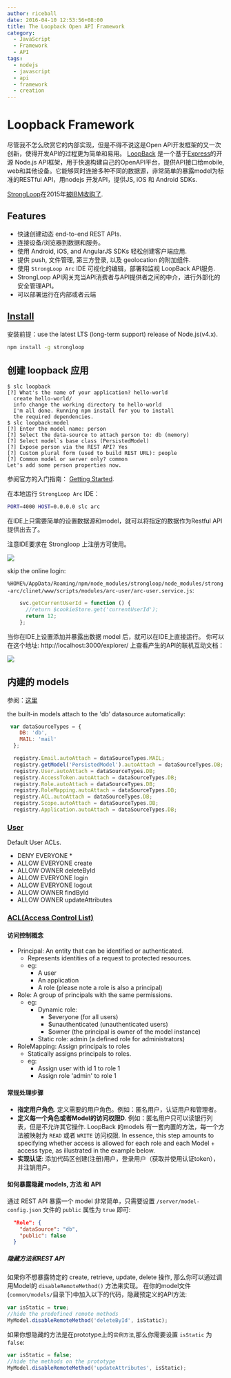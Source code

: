 ```yaml
---
author: riceball
date: 2016-04-10 12:53:56+08:00
title: The Loopback Open API Framework
category:
  - JavaScript
  - Framework
  - API
tags:
  - nodejs
  - javascript
  - api
  - framework
  - creation
---
```


# Loopback Framework

尽管我不怎么欣赏它的内部实现，但是不得不说这是Open API开发框架的又一次创新，使得开发API的过程更为简单和易用。
[LoopBack][loopback] 是一个基于[Express][express]的开源 Node.js API框架，用于快速构建自己的OpenAPI平台，提供API接口给mobile, web和其他设备。它能够同时连接多种不同的数据源，非常简单的暴露model为标准的RESTful API，用nodejs 开发API，提供JS, iOS 和 Android SDKs.

[StrongLoop][strongloop]在2015年[被IBM收购了](https://developer.ibm.com/bluemix/2015/09/10/getting-started-node-js-loopback-framework-ibm-cloudant/).


## Features

* 快速创建动态 end-to-end REST APIs.
* 连接设备/浏览器到数据和服务。
* 使用 Android, iOS, and AngularJS SDKs 轻松创建客户端应用.
* 提供 push, 文件管理, 第三方登录, 以及 geolocation 的附加组件.
* 使用 `StrongLoop Arc` IDE 可视化的编辑，部署和监视 LoopBack API服务.
* StrongLoop API网关充当API消费者与API提供者之间的中介，进行外部化的安全管理API。
* 可以部署运行在内部或者云端


## [Install](https://docs.strongloop.com/display/SL/Installing+StrongLoop)

安装前提：use the latest LTS (long-term support) release of Node.js(v4.x).

```bash
npm install -g strongloop
```

## 创建 loopback 应用

```
$ slc loopback
[?] What's the name of your application? hello-world
  create hello-world/
  info change the working directory to hello-world
  I'm all done. Running npm install for you to install
  the required dependencies.
$ slc loopback:model
[?] Enter the model name: person
[?] Select the data-source to attach person to: db (memory)
[?] Select model`s base class (PersistedModel)
[?] Expose person via the REST API? Yes
[?] Custom plural form (used to build REST URL): people
[?] Common model or server only? common
Let's add some person properties now.
```

参阅官方的入门指南： [Getting Started](http://loopback.io/getting-started/).

在本地运行 `StrongLoop Arc` IDE：

```bash
PORT=4000 HOST=0.0.0.0 slc arc
```

在IDE上只需要简单的设置数据源和model，就可以将指定的数据作为Restful API提供出去了。

注意IDE要求在 Strongloop 上注册方可使用。

![](./strongloop-arc.png)

skip the online login:

`%HOME%/AppData/Roaming/npm/node_modules/strongloop/node_modules/strong-arc/clinet/www/scripts/modules/arc-user/arc-user.service.js`:

```js
    svc.getCurrentUserId = function () {
      //return $cookieStore.get('currentUserId');
      return 12;
    };
```

当你在IDE上设置添加并暴露出数据 model 后，就可以在IDE上直接运行。
你可以在这个地址: http://localhost:3000/explorer/ 上查看产生的API的联机互动文档：

![](./loopback-explorer.png)


## 内建的 models

参阅：[这里](https://github.com/strongloop/loopback/blob/master/lib/builtin-models.js)

the built-in models attach to the 'db' datasource automatically:

```js
 var dataSourceTypes = {
    DB: 'db',
    MAIL: 'mail'
  };

  registry.Email.autoAttach = dataSourceTypes.MAIL;
  registry.getModel('PersistedModel').autoAttach = dataSourceTypes.DB;
  registry.User.autoAttach = dataSourceTypes.DB;
  registry.AccessToken.autoAttach = dataSourceTypes.DB;
  registry.Role.autoAttach = dataSourceTypes.DB;
  registry.RoleMapping.autoAttach = dataSourceTypes.DB;
  registry.ACL.autoAttach = dataSourceTypes.DB;
  registry.Scope.autoAttach = dataSourceTypes.DB;
  registry.Application.autoAttach = dataSourceTypes.DB;
```


### [User](https://apidocs.strongloop.com/loopback/#user)

Default User ACLs.

* DENY EVERYONE *
* ALLOW EVERYONE create
* ALLOW OWNER deleteById
* ALLOW EVERYONE login
* ALLOW EVERYONE logout
* ALLOW OWNER findById
* ALLOW OWNER updateAttributes

### [ACL(Access Control List)](https://docs.strongloop.com/display/public/LB/Authentication%2C+authorization%2C+and+permissions)


#### 访问控制概念

* Principal: An entity that can be identified or authenticated.
  * Represents identities of a request to protected resources.
  * eg:
    * A user
    * An application
    * A role (please note a role is also a principal)
* Role: A group of principals with the same permissions.
  * eg:
    * Dynamic role:
      * $everyone (for all users)
      * $unauthenticated (unauthenticated users)
      * $owner (the principal is owner of the model instance)
    * Static role: admin (a defined role for administrators)
* RoleMapping: Assign principals to roles
  * Statically assigns principals to roles.
  * eg:
    * Assign user with id 1 to role 1
    * Assign role 'admin' to role 1


#### 常规处理步骤

* **指定用户角色**.  定义需要的用户角色。例如：匿名用户，认证用户和管理者。
* **定义每一个角色或者Model的访问权限D**.  例如：匿名用户只可以读银行列表，但是不允许其它操作.
  LoopBack 的models 有一套内置的方法，每一个方法被映射为 `READ` 或者 `WRITE` 访问权限.  In essence, this step amounts to specifying whether access is allowed for each role and each Model + access type, as illustrated in the example below.
* **实现认证**: 添加代码区创建(注册)用户，登录用户（获取并使用认证token），并注销用户。

#### 如何暴露隐藏 models, 方法 和 API

通过 REST API 暴露一个 model 非常简单，只需要设置 `/server/model-config.json` 文件的 `public` 属性为 `true` 即可:

```json
  "Role": {
    "dataSource": "db",
    "public": false
  }
```

##### 隐藏方法和REST API

如果你不想暴露特定的 create, retrieve, update, delete 操作, 那么你可以通过调用Model的 `disableRemoteMethod()` 方法来实现。
在你的model文件(`common/models/`目录下)中加入以下的代码，隐藏预定义的API方法:

```js
var isStatic = true;
//hide the predefined remote methods
MyModel.disableRemoteMethod('deleteById', isStatic);
```

如果你想隐藏的方法是在prototype上的`实例方法`,那么你需要设置 `isStatic` 为 `false`:

```js
var isStatic = false;
//hide the methods on the prototype
MyModel.disableRemoteMethod('updateAttributes', isStatic);
```


[loopback]:http://loopback.io
[strongloop]:https://strongloop.com
[express]:http://expressjs.com/

